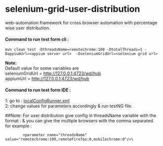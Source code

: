 # selenium-grid-user-distribution
web-automation framework for cross browser automation with percentage wise user distribution.

#### Command to run test form cli :

```shell script
mvn clean test -DthreadsName=remotechrome:100 -DtotalThreads=1 -DappiumUrl=<appium server url>  -DseleniumGridUrl=<selenium grid url>
```

****Note: <br />****
Default value for some variables are <br />
seleniumGridUrl =  http://127.0.0.1:4723/wd/hub <br />
appiumUrl = http://127.0.0.1:4723/wd/hub

#### Command to run test form IDE :
1: go to : [localConfigRunner.xml](./src/main/resources/config/localConfigRunner.xml) <br/>
2: change values for parameters accordingly & run testNG file. <br/>

##Note:
For user distribution give config in threadsName variable with the format <browsername>:<percentage> & you can give the multiple browsers with the comma separated.<br/>
for example :
```
        <parameter name="threadsName" value="remotechrome:100,remoteFirefox:0,mobilechrome:0"/>\
```



